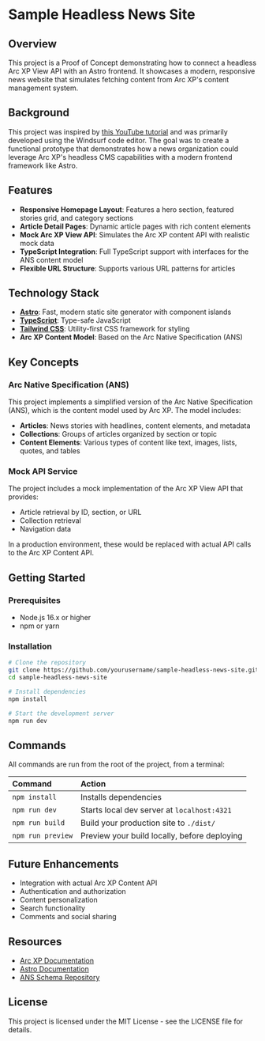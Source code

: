 # Sample Headless News Site

## Overview

This project is a Proof of Concept demonstrating how to connect a headless Arc XP View API with an Astro frontend. It showcases a modern, responsive news website that simulates fetching content from Arc XP's content management system.

## Background

This project was inspired by [this YouTube tutorial](https://www.youtube.com/watch?v=17zY9JcWAbI) and was primarily developed using the Windsurf code editor. The goal was to create a functional prototype that demonstrates how a news organization could leverage Arc XP's headless CMS capabilities with a modern frontend framework like Astro.

## Features

- **Responsive Homepage Layout**: Features a hero section, featured stories grid, and category sections
- **Article Detail Pages**: Dynamic article pages with rich content elements
- **Mock Arc XP View API**: Simulates the Arc XP content API with realistic mock data
- **TypeScript Integration**: Full TypeScript support with interfaces for the ANS content model
- **Flexible URL Structure**: Supports various URL patterns for articles

## Technology Stack

- **[Astro](https://astro.build/)**: Fast, modern static site generator with component islands
- **[TypeScript](https://www.typescriptlang.org/)**: Type-safe JavaScript
- **[Tailwind CSS](https://tailwindcss.com/)**: Utility-first CSS framework for styling
- **Arc XP Content Model**: Based on the Arc Native Specification (ANS)

## Key Concepts

### Arc Native Specification (ANS)

This project implements a simplified version of the Arc Native Specification (ANS), which is the content model used by Arc XP. The model includes:

- **Articles**: News stories with headlines, content elements, and metadata
- **Collections**: Groups of articles organized by section or topic
- **Content Elements**: Various types of content like text, images, lists, quotes, and tables

### Mock API Service

The project includes a mock implementation of the Arc XP View API that provides:

- Article retrieval by ID, section, or URL
- Collection retrieval
- Navigation data

In a production environment, these would be replaced with actual API calls to the Arc XP Content API.

## Getting Started

### Prerequisites

- Node.js 16.x or higher
- npm or yarn

### Installation

```bash
# Clone the repository
git clone https://github.com/yourusername/sample-headless-news-site.git
cd sample-headless-news-site

# Install dependencies
npm install

# Start the development server
npm run dev
```

## Commands

All commands are run from the root of the project, from a terminal:

| Command           | Action                                       |
| :---------------- | :------------------------------------------- |
| `npm install`     | Installs dependencies                        |
| `npm run dev`     | Starts local dev server at `localhost:4321`  |
| `npm run build`   | Build your production site to `./dist/`      |
| `npm run preview` | Preview your build locally, before deploying |

## Future Enhancements

- Integration with actual Arc XP Content API
- Authentication and authorization
- Content personalization
- Search functionality
- Comments and social sharing

## Resources

- [Arc XP Documentation](https://dev.arcxp.com/)
- [Astro Documentation](https://docs.astro.build)
- [ANS Schema Repository](https://github.com/washingtonpost/ans-schema)

## License

This project is licensed under the MIT License - see the LICENSE file for details.
